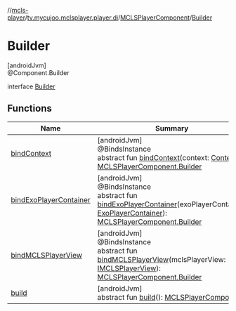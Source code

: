 //[mcls-player](../../../../index.md)/[tv.mycujoo.mclsplayer.player.di](../../index.md)/[MCLSPlayerComponent](../index.md)/[Builder](index.md)

# Builder

[androidJvm]\
@Component.Builder

interface [Builder](index.md)

## Functions

| Name | Summary |
|---|---|
| [bindContext](bind-context.md) | [androidJvm]<br>@BindsInstance<br>abstract fun [bindContext](bind-context.md)(context: [Context](https://developer.android.com/reference/kotlin/android/content/Context.html)): [MCLSPlayerComponent.Builder](index.md) |
| [bindExoPlayerContainer](bind-exo-player-container.md) | [androidJvm]<br>@BindsInstance<br>abstract fun [bindExoPlayerContainer](bind-exo-player-container.md)(exoPlayerContainer: [ExoPlayerContainer](../../../tv.mycujoo.mclsplayer.player.utils/-exo-player-container/index.md)): [MCLSPlayerComponent.Builder](index.md) |
| [bindMCLSPlayerView](bind-m-c-l-s-player-view.md) | [androidJvm]<br>@BindsInstance<br>abstract fun [bindMCLSPlayerView](bind-m-c-l-s-player-view.md)(mclsPlayerView: [IMCLSPlayerView](../../../tv.mycujoo.mclsplayer.player.widget/-i-m-c-l-s-player-view/index.md)): [MCLSPlayerComponent.Builder](index.md) |
| [build](build.md) | [androidJvm]<br>abstract fun [build](build.md)(): [MCLSPlayerComponent](../index.md) |
